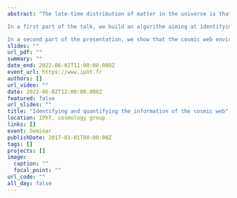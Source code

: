 ```yaml
---
abstract: "The late-time distribution of matter in the universe is that of a complex pattern commonly called the cosmic web in which massive nodes are linked together by elongated bridges of matter, the filaments, themselves found at the intersections of mildly-dense walls forming the borders of vast and underdense volumes called voids.

In a first part of the talk, we build an algorithm aiming at identifying the most prominent feature of the web, its filamentary pattern, based on a discrete distribution of tracers like galaxies. This latter is modelled by a regularised Gaussian mixture model in which a spatial graph is used to represent the underlying one-dimensional structure characterising the filamentary pattern. By iteratively estimating parameters of the model, the algorithm provides a smooth estimate of a graph passing 'in the middle' of the galaxy distribution.

In a second part of the presentation, we show that the cosmic web environments (filaments but also voids, walls and nodes) can be used to improve the constraints on parameters of the cosmological model over the traditional matter power spectrum. In particular, by breaking some key degeneracies, we report up to an order of magnitude tighter constraints on parameters like the summed neutrino mass and the matter density over the real-space power spectrum in large-scale dark matter simulations from the Quijote suite."
slides: ""
url_pdf: ""
summary: ""
date_end: 2022-06-02T11:00:00.000Z
event_url: https://www.ipht.fr
authors: []
url_video: ""
date: 2022-06-02T12:00:00.000Z
featured: false
url_slides: ""
title: "Identifying and quantifying the information of the cosmic web"
location: IPhT, cosmology group
links: []
event: Seminar
publishDate: 2017-01-01T00:00:00Z
tags: []
projects: []
image:
  caption: ""
  focal_point: ""
url_code: ""
all_day: false
---
```


